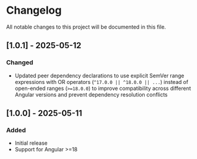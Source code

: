# Changelog

All notable changes to this project will be documented in this file.


## [1.0.1] - 2025-05-12

### Changed
- Updated peer dependency declarations to use explicit SemVer range expressions with OR operators (`^17.0.0 || ^18.0.0 || ...`) instead of open-ended ranges (`>=18.0.0`) to improve compatibility across different Angular versions and prevent dependency resolution conflicts


## [1.0.0] - 2025-05-11

### Added
- Initial release
- Support for Angular >=18